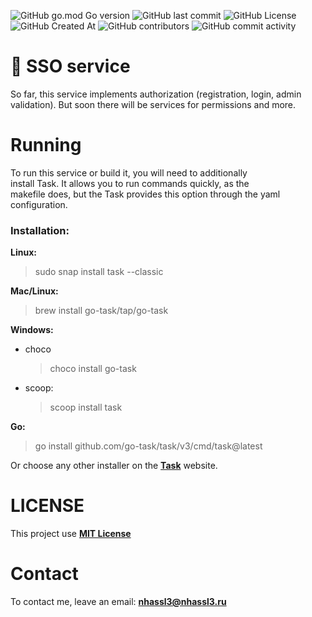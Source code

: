 ![GitHub go.mod Go version](https://img.shields.io/github/go-mod/go-version/nhassl3/gRPC-sso-service) ![GitHub last commit](https://img.shields.io/github/last-commit/nhassl3/gRPC-sso-service) ![GitHub License](https://img.shields.io/github/license/nhassl3/gRPC-sso-service) ![GitHub Created At](https://img.shields.io/github/created-at/nhassl3/gRPC-sso-service) ![GitHub contributors](https://img.shields.io/github/contributors/nhassl3/gRPC-sso-service) ![GitHub commit activity](https://img.shields.io/github/commit-activity/m/nhassl3/gRPC-sso-service)

# 🎉 SSO service

So far, this service implements authorization (registration, login, admin validation). But soon there will be services for permissions and more.

# Running

To run this service or build it, you will need to additionally\
install Task. It allows you to run commands quickly, as the\
makefile does, but the Task provides this option through the yaml\
configuration.

### Installation:
**Linux:**

> sudo snap install task --classic

**Mac/Linux:**

> brew install go-task/tap/go-task

**Windows:**

- choco

	> choco install go-task

- scoop:

	> scoop install task

**Go:**
> go install github.com/go-task/task/v3/cmd/task@latest

Or choose any other installer on the **[Task](https://taskfile.dev/installation/)** website.

# LICENSE
This project use **[MIT License](https://google.com)**

# Contact
To contact me, leave an email: **nhassl3@nhassl3.ru**
